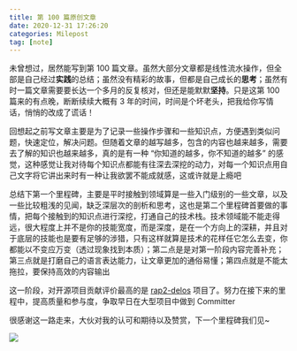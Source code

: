 ```yaml
---
title: 第 100 篇原创文章
date: 2020-12-31 17:26:20
categories: Milepost
tag: [note]
---
```


未曾想过，居然能写到第 100 篇文章。虽然大部分文章都是线性流水操作，但全部是自己经过**实践**的总结；虽然没有精彩的故事，但都是自己成长的**思考**；虽然有时一篇文章需要要长达一个多月的反复核对，但还是能默默**坚持**。只是这第 100 篇来的有点晚，断断续续大概有 3 年的时间，时间是个坏老头，把我给你写情话，悄悄的改成了谎话！

<!-- more -->

回想起之前写文章主要是为了记录一些操作步骤和一些知识点，方便遇到类似问题，快速定位，解决问题。但随着文章的越写越多，包含的内容也越来越多，需要去了解的知识也越来越多，真的是有一种 “你知道的越多，你不知道的越多” 的感觉，这种感觉让我对待每个知识点都能有往深去深挖的动力，对每一个知识点用自己文字将它讲出来时有一种让我欲罢不能成就感，这或许就是上瘾吧

总结下第一个里程碑，主要是平时接触到领域算是一些入门级别的一些文章，以及一些比较粗浅的见闻，缺乏深层次的剖析和思考，这也是第二个里程碑首要做的事情，把每个接触到的知识点进行深挖，打通自己的技术栈。技术领域能不能走得远，很大程度上并不是你的技能宽度，而是深度，是在一个方向上的深耕，并且对于底层的技能也是要有足够的涉猎，只有这样就算是技术的花样任它怎么去变，你都能以不变应万变（透过现象找到本质）；第二点是是对第一阶段内容完善补充；第三点就是打磨自己的语言表达能力，让文章更加的通俗易懂；第四点就是不能太拖拉，要保持高效的内容输出

这一阶段，对开源项目贡献评价最高的是 [rap2-delos](https://github.com/thx/rap2-delos/issues/119) 项目了。努力在接下来的里程中，提高质量和参与度，争取早日在大型项目中做到 Committer

很感谢这一路走来，大伙对我的认可和期待以及赞赏，下一个里程碑我们见~

![](https://res.cloudinary.com/incoder/image/upload/v1611485411/blog/milepost1-admire.png)